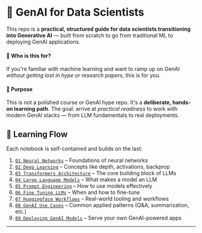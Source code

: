 # 🧠 GenAI for Data Scientists

This repo is a **practical, structured guide for data scientists transitioning into Generative AI** — built from scratch to go from traditional ML to deploying GenAI applications.

#### 🎯 Who is this for?
If you're familiar with machine learning and want to ramp up on GenAI *without getting lost in hype or research papers*, this is for you.

#### 🧪 Purpose
This is not a polished course or GenAI hype repo. It's a **deliberate, hands-on learning path**. The goal: arrive at *practical readiness* to work with modern GenAI stacks — from LLM fundamentals to real deployments.

## 🧱 Learning Flow

Each notebook is self-contained and builds on the last:

1. [`01 Neural Networks`](./98_html_exports/01_neural_networks.html) – Foundations of neural networks  
2. [`02 Deep Learning`](./98_html_exports/02_deep_learning.html) – Concepts like depth, activations, backprop  
3. [`03 Transformers Architecture`](./98_html_exports/03_transformers_architecture.html) – The core building block of LLMs  
4. [`04 Large Language Models`](./98_html_exports/04_large_language_models.html) – What makes a model an LLM  
5. [`05 Prompt Engineering`](./98_html_exports/05_prompt_engineering.html) – How to use models effectively  
6. [`06 Fine Tuning LLMs`](./98_html_exports/06_fine_tuning_llms.html) – When and how to fine-tune  
7. [`07 Huggingface Workflows`](./98_html_exports/07_huggingface_workflows.html) – Real-world tooling and workflows  
8. [`08 GenAI Use Cases`](./98_html_exports/08_genai_use_cases.html) – Common applied patterns (Q&A, summarization, etc.)  
9. [`09 Deploying GenAI Models`](./98_html_exports/09_deploying_genai_models.html) – Serve your own GenAI-powered apps
---
